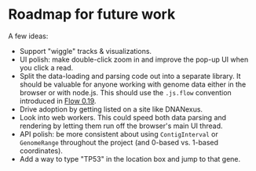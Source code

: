 # Roadmap for future work

A few ideas:

* Support "wiggle" tracks & visualizations.
* UI polish: make double-click zoom in and improve the pop-up UI when you click a read.
* Split the data-loading and parsing code out into a separate library. It
  should be valuable for anyone working with genome data either in the browser
  or with node.js. This should use the `.js.flow` convention introduced in [Flow 0.19][1].
* Drive adoption by getting listed on a site like DNANexus.
* Look into web workers. This could speed both data parsing and rendering by
  letting them run off the browser's main UI thread.
* API polish: be more consistent about using `ContigInterval` or `GenomeRange`
  throughout the project (and 0-based vs. 1-based coordinates).
* Add a way to type "TP53" in the location box and jump to that gene.

[1]: https://github.com/facebook/flow/releases/tag/v0.19.0
